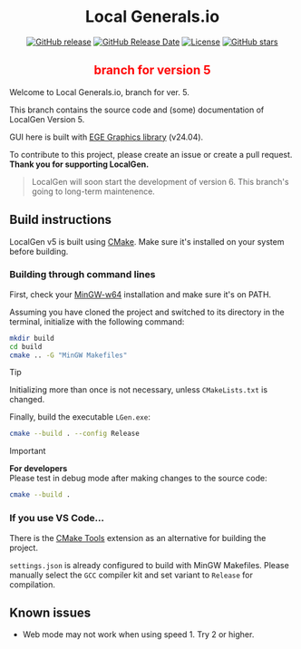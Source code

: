 <div align="center">
  <h1>Local Generals.io</h1>
  <a href="http://github.com/SZXC-WG/LocalGen-new/releases"><img alt="GitHub release" src="https://img.shields.io/github/release/SZXC-WG/LocalGen-new.svg" /></a>
  <a href="http://github.com/SZXC-WG/LocalGen-new/releases"><img alt="GitHub Release Date" src="https://img.shields.io/github/release-date/SZXC-WG/LocalGen-new.svg" /></a>
  <a href="http://github.com/SZXC-WG/LocalGen-new/LICENSE.md"><img alt="License" src="https://img.shields.io/github/license/SZXC-WG/LocalGen-new.svg" /></a>
  <a href="http://github.com/SZXC-WG/LocalGen-new/stargazers"><img alt="GitHub stars" src="https://img.shields.io/github/stars/SZXC-WG/LocalGen-new.svg?style=social" /></a>
  <h2><font color="red">branch for version 5</font></h2>
</div>

Welcome to Local Generals.io, branch for ver. 5.

This branch contains the source code and (some) documentation of LocalGen Version 5.

GUI here is built with [EGE Graphics library](http://xege.org) (v24.04).

To contribute to this project, please create an issue or create a pull request. **Thank you for supporting LocalGen.**

> LocalGen will soon start the development of version 6. This branch's going to long-term maintenence.

## Build instructions

LocalGen v5 is built using [CMake](https://cmake.org/). Make sure it's installed on your system before building.

### Building through command lines

First, check your [MinGW-w64](https://mingw-w64.org/) installation and make sure it's on PATH.

Assuming you have cloned the project and switched to its directory in the terminal, initialize with the following command:

```bash
mkdir build
cd build
cmake .. -G "MinGW Makefiles"
```

> [!TIP]
> Initializing more than once is not necessary, unless `CMakeLists.txt` is changed.

Finally, build the executable `LGen.exe`:

```bash
cmake --build . --config Release
```

> [!IMPORTANT]
>
> **For developers**  
> Please test in debug mode after making changes to the source code:
>
> ```bash
> cmake --build .
> ```

### If you use VS Code...

There is the [CMake Tools](https://marketplace.visualstudio.com/items?itemName=ms-vscode.cmake-tools) extension as an alternative for building the project.

`settings.json` is already configured to build with MinGW Makefiles. Please manually select the `GCC` compiler kit and set variant to `Release` for compilation.

## Known issues

- Web mode may not work when using speed 1. Try 2 or higher.
